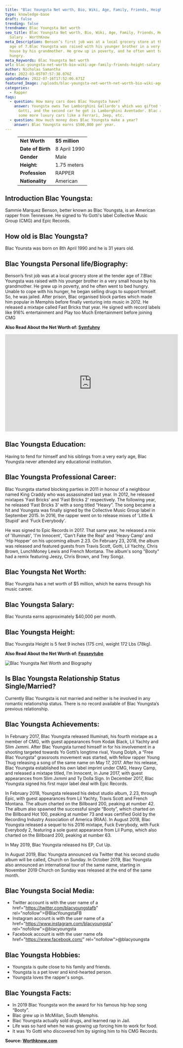 ```yaml
---
title: "Blac Youngsta Net worth, Bio, Wiki, Age, Family, Friends, Height & Salary "
type: knowledge-base
draft: false
trending: false
trendname: Blac Youngsta Net worth
seo_title: Blac Youngsta Net worth, Bio, Wiki, Age, Family, Friends, Height &
  Salary - WorthKnow
meta_Description: Benson’s first job was at a local grocery store at the tender
  age of 7.Blac Youngsta was raised with his younger brother in a very small
  house by his grandmother. He grew up in poverty, and he often went to bed
  hungry.
meta_Keywords: Blac Youngsta Net worth
url: blac-youngsta-net-worth-bio-wiki-age-family-friends-height-salary
author: Nicholas Samantha
date: 2022-03-05T07:57:38.076Z
updateDate: 2022-07-16T17:52:06.671Z
featured_Image: /uploads/blac-youngsta-net-worth-net-worth-bio-wiki-age-family-friends-height-and-salary.png
categories:
  - Rapper
faqs:
  - question: How many cars does Blac Youngsta have?
    answer: Youngsta owns Two Lamborghini Gallardo's which was gifted to him by Yo
      Gotti, and the second car he got is Lamborghini Aventador. Blac also owns
      some more luxury cars like a Ferrari, Jeep, etc.
  - question: How much money does Blac Youngsta make a year?
    answer: Blac Youngsta earns $500,000 per year.
---
```

<figure class="wp-block-table is-style-stripes">
  <table>
    <tbody>
      <tr>
        <td>
          <strong>Net Worth</strong>
        </td>
        <td>
          <strong>$5 million</strong>
        </td>
      </tr>
      <tr>
        <td>
          <strong>Date of Birth</strong>
        </td>
        <td>8 April 1990</td>
      </tr>
      <tr>
        <td>
          <strong>Gender</strong>
        </td>
        <td>Male</td>
      </tr>
      <tr>
        <td>
          <strong>Height:</strong>
        </td>
        <td>1.75 meters</td>
      </tr>
      <tr>
        <td>
          <strong>Profession</strong>
        </td>
        <td>RAPPER</td>
      </tr>
      <tr>
        <td>
          <strong>Nationality</strong>
        </td>
        <td>American</td>
      </tr>
    </tbody>
  </table>
</figure>

## Introduction Blac Youngsta:

Sammie Marquez Benson, better known as Blac Youngsta, is an American rapper from Tennessee. He signed to Yo Gotti's label Collective Music Group (CMG) and Epic Records.

## How old is Blac Youngsta?

Blac Younsta was born on 8th April 1990 and he is 31 years old.

## Blac Youngsta Personal life/Biography:

Benson’s first job was at a local grocery store at the tender age of 7.Blac Youngsta was raised with his younger brother in a very small house by his grandmother. He grew up in poverty, and he often went to bed hungry. Unable to cope with his hunger, he began selling drugs to support himself. So, he was jailed. After prison, Blac organised block parties which made him popular in Memphis before finally venturing into music in 2012. He released a mixtape called Fast Bricks that year. He signed with record labels like 916% entertainment and Play too Much Entertainment before joining CMG

**Also Read About the Net Worth of: <a href="https://worthknow.com/symfuhny-net-worth-bio-wiki-age-family-friends-height-salary/" target="_blank" rel="noopener">Symfuhny</a>**

<iframe width="560" height="315" src="https://www.youtube.com/embed/k88rXa1gKJc" title="YouTube video player" frameborder="0" allow="accelerometer; autoplay; clipboard-write; encrypted-media; gyroscope; picture-in-picture" allowfullscreen></iframe>

## Blac Youngsta Education:

Having to fend for himself and his siblings from a very early age, Blac Youngsta never attended any educational institution.

## Blac Youngsta Professional Career:

Blac Youngsta started blocking parties in 2011 in honour of a neighbour named King Craddy who was assassinated last year. In 2012, he released mixtapes 'Fast Bricks' and 'Fast Bricks 2' respectively. The following year, he released ‘Fast Bricks 3’ with a song titled “Heavy”. The song became a hit and Youngsta was finally signed by the Collective Music Group label in September 2015. In 2016, the rapper went on to release mixes of 'Little & Stupid' and 'Fuck Everybody'.

He was signed to Epic Records in 2017. That same year, he released a mix of 'Illuminati', 'I'm Innocent', 'Can't Fake the Real' and 'Heavy Camp' and 'Hip Hopper' on his upcoming album 2.23. On February 23, 2018, the album was released and featured guests from Travis Scott, Gotti, Lil Yachty, Chris Brown, LunchMoney Lewis and French Montana. The album's song "Booty" had a remix featuring Jeezy, Chris Brown, and Trey Songz.

## Blac Youngsta Net Worth:

Blac Youngsta has a net worth of $5 million, which he earns through his music career.

## Blac Youngsta Salary:

Blac Younsta earns approximately $40,000 per month.

## Blac Youngsta Height:

Blac Youngsta Height is 5 feet 9 inches (175 cm), weight 172 Lbs (78kg).

**Also Read About the Net Worth of: <a href="https://worthknow.com/fouseytube-net-worth-bio-wiki-age-family-friends-height-salary/" target="_blank" rel="noopener">Fouseytube</a>**

![Blac Youngsta Net Worth and Biography](/uploads/blac-youngsta-net-worth.png)

## Is Blac Youngsta Relationship Status Single/Married?

Currently Blac Youngsta is not married and neither is he involved in any romantic relationship status. There is no record available of Blac Youngsta’s previous relationship.

## Blac Youngsta Achievements:

In February 2017, Blac Youngsta released Illuminati, his fourth mixtape as a member of CMG, with guest appearances from Kodak Black, Lil Yachty and Slim Jxmmi. After Blac Youngsta turned himself in for his involvement in a shooting targeted towards Yo Gotti’s longtime rival, Young Dolph, a “Free Blac Youngsta” grassroots movement was started, with fellow rapper Young Thug releasing a song of the same name on May 17, 2017. After his release, Blac Youngsta established his own label imprint under CMG, Heavy Camp, and released a mixtape titled, I’m Innocent, in June 2017, with guest appearances from Slim Jxmmi and Ty Dolla Sign. In December 2017, Blac Youngsta signed his first major label deal with Epic Records.

In February 2018, Youngsta released his debut studio album, 2.23, through Epic, with guest appearances from Lil Yachty, Travis Scott and French Montana. The album charted on the Billboard 200, peaking at number 42. The album also spawned the successful single “Booty”, which charted on the Billboard Hot 100, peaking at number 73 and was certified Gold by the Recording Industry Association of America (RIAA). In August 2018, Blac Youngsta released a sequel to his 2016 mixtape, Fuck Everybody, with Fuck Everybody 2, featuring a sole guest appearance from Lil Pump, which also charted on the Billboard 200, peaking at number 63.

In May 2019, Blac Youngsta released his EP, Cut Up.

In August 2019, Blac Youngsta announced via Twitter that his second studio album will be called, Church on Sunday. In October 2019, Blac Youngsta also announced an international tour of the same name, starting in November 2019 Church on Sunday was released at the end of the same month.

## Blac Youngsta Social Media:

* Twitter account is with the user name of a href="[](https://bbquing.com/)https://twitter.com/blacyoungstafb" rel="nofollow">@BlacYoungstaFB</a>
* Instagram account is with the user name of a href="[](https://bbquing.com/)https://www.instagram.com/blacyoungsta" rel="nofollow">@blacyoungsta</a>
* Facebook account is with the user name ofa href="[](https://bbquing.com/)https://www.facebook.com/" rel="nofollow">@blacyoungsta</a>

## Blac Youngsta Hobbies:

* Youngsta is quite close to his family and friends.
* Youngsta is a pet lover and kind-hearted person.
* Youngsta loves the rapper's songs.

## Blac Youngsta Facts:

* In 2019 Blac Youngsta won the award for his famous hip hop song “Booty”.
* Blac grew up in McMillan, South Memphis.
* Blac Youngsta actually sold drugs, and learned rap in Jail.
* Life was so hard when he was growing up forcing him to work for food.
* It was Yo Gotti who discovered him by signing him to his CMG Records.

**Source: <a href="https://worthknow.com/" target="_blank" rel="noopener">Worthknow.com</a>**